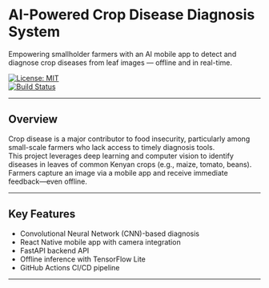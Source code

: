 # AI-Powered Crop Disease Diagnosis System

Empowering smallholder farmers with an AI mobile app to detect and diagnose crop diseases from leaf images — offline and in real-time.

[![License: MIT](https://img.shields.io/badge/License-MIT-yellow.svg)](LICENSE)  
[![Build Status](https://github.com/your-username/ai-crop-disease-diagnosis/actions/workflows/ci.yml/badge.svg)](https://github.com/your-username/ai-crop-disease-diagnosis/actions)

---

##  Overview

Crop disease is a major contributor to food insecurity, particularly among small-scale farmers who lack access to timely diagnosis tools.  
This project leverages deep learning and computer vision to identify diseases in leaves of common Kenyan crops (e.g., maize, tomato, beans).  
Farmers capture an image via a mobile app and receive immediate feedback—even offline.

---

##  Key Features

-  Convolutional Neural Network (CNN)-based diagnosis  
-  React Native mobile app with camera integration  
-  FastAPI backend API  
-  Offline inference with TensorFlow Lite  
-  GitHub Actions CI/CD pipeline

---
